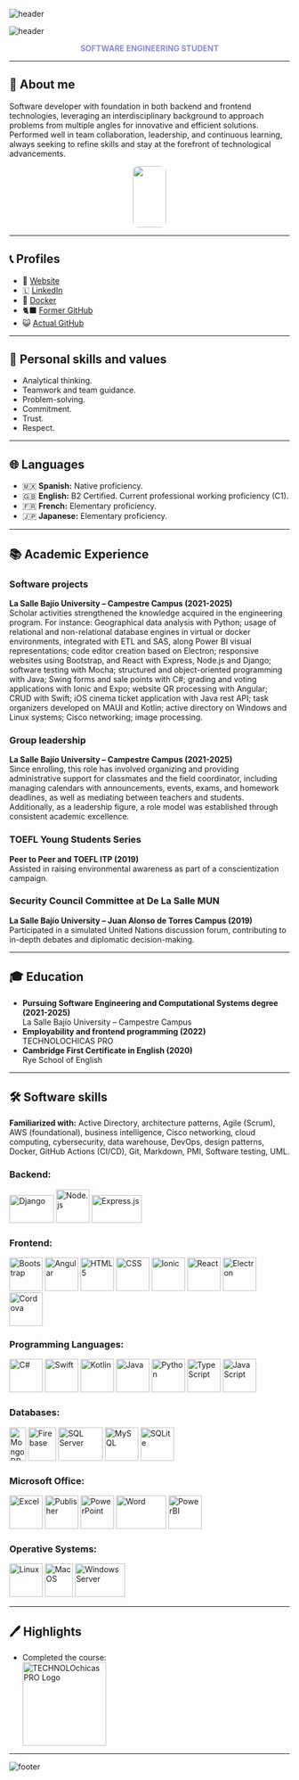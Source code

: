 ![header](https://capsule-render.vercel.app/api?type=wave&color=8A87C2&height=200&desc=Saludos%20🎉,%20soy%20%7C%20Greetings%20🧋,%20I%20am%20%7C%20Bonjour%20🥖,%20je%20suis%20%7C%20こんにちは私は%20🍜&fontSize=20&fontColor=FFFFFF&descAlign=58&descAlignY=25&fontAlignY=30)

![header](https://capsule-render.vercel.app/api?type=venom&height=200&text=Cecilia%20Peña&fontSize=70&color=0:8a8fcf,100:b498c4&fontColor=FFFFFF&stroke=8a8fcf&strokeWidth=2.2)

<p align="center">
  <strong style="color: #8a8FCF;">SOFTWARE ENGINEERING STUDENT</strong>
</p>

---

## 📝 About me

Software developer with foundation in both backend and frontend technologies, leveraging an interdisciplinary background to approach problems from multiple angles for innovative and efficient solutions. Performed well in team collaboration, leadership, and continuous learning, always seeking to refine skills and stay at the forefront of technological advancements.
  
  <div align="center">
    <img src="https://github.com/user-attachments/assets/5d5901c9-7f81-4f83-8acc-c6e4dc86b4a2" style="width: 60px; height: 110px; border-radius: 10px;">
  </div>
  
---

## 📞 Profiles
- 🛜 [Website](https://ceciliasw.github.io/)
-  🇱 [LinkedIn](https://www.linkedin.com/in/ceciliasw)
- 🐳 [Docker](https://hub.docker.com/u/ceciliasw)
- 🐈‍⬛ [Former GitHub](https://github.com/CeciliaSW)
- 😺 [Actual GitHub](https://github.com/CeciliaCode)
  
---

## 🧠 Personal skills and values
- Analytical thinking.
- Teamwork and team guidance.
- Problem-solving.
- Commitment.
- Trust.
- Respect.

---

## 🌐 Languages
- 🇲🇽 **Spanish:** Native proficiency.
- 🇬🇧 **English:** B2 Certified. Current professional working proficiency (C1).
- 🇫🇷 **French:** Elementary proficiency.
- 🇯🇵 **Japanese:** Elementary proficiency.

---

## 📚 Academic Experience

### Software projects
**La Salle Bajío University – Campestre Campus (2021-2025)**  
Scholar activities strengthened the knowledge acquired in the engineering program. For instance: Geographical data analysis with Python; usage of relational and non-relational database engines in virtual or docker environments, integrated with ETL and SAS, along Power BI visual representations; code editor creation based on Electron; responsive websites using Bootstrap, and React with Express, Node.js and Django; software testing with Mocha; structured and object-oriented programming with Java; Swing forms and sale points with C#; grading and voting applications with Ionic and Expo; website QR processing with Angular; CRUD with Swift; iOS cinema ticket application with Java rest API; task organizers developed on MAUI and Kotlin; active directory on Windows and Linux systems; Cisco networking; image processing.

### Group leadership
**La Salle Bajío University – Campestre Campus (2021-2025)**  
Since enrolling, this role has involved organizing and providing administrative support for classmates and the field coordinator, including managing calendars with announcements, events, exams, and homework deadlines, as well as mediating between teachers and students. Additionally, as a leadership figure, a role model was established through consistent academic excellence.

### TOEFL Young Students Series
**Peer to Peer and TOEFL ITP (2019)**  
Assisted in raising environmental awareness as part of a conscientization campaign.

### Security Council Committee at De La Salle MUN
**La Salle Bajío University – Juan Alonso de Torres Campus (2019)**  
Participated in a simulated United Nations discussion forum, contributing to in-depth debates and diplomatic decision-making.

---

## 🎓 Education
- **Pursuing Software Engineering and Computational Systems degree (2021-2025)**  
  La Salle Bajío University – Campestre Campus
- **Employability and frontend programming (2022)**  
  TECHNOLOCHICAS PRO
- **Cambridge First Certificate in English (2020)**  
  Rye School of English

---

## 🛠️ Software skills
**Familiarized with:** Active Directory, architecture patterns, Agile (Scrum), AWS (foundational), business intelligence, Cisco networking, cloud computing, cybersecurity, data warehouse, DevOps, design patterns, Docker, GitHub Actions (CI/CD), Git, Markdown, PMI, Software testing, UML.
  
### Backend:
<div>
  <img src="https://1000marcas.net/wp-content/uploads/2021/06/Django-Logo.png" width="80" height="50" alt="Django" />
   <img src="https://upload.wikimedia.org/wikipedia/commons/d/d9/Node.js_logo.svg" width="60" height="60" alt="Node.js" />
  <img src="https://upload.wikimedia.org/wikipedia/commons/thumb/6/64/Expressjs.png/1200px-Expressjs.png" width="90" height="50" alt="Express.js" />
</div>

### Frontend:
<div>
  <img src="https://upload.wikimedia.org/wikipedia/commons/thumb/b/b2/Bootstrap_logo.svg/800px-Bootstrap_logo.svg.png" width="60" height="60" alt="Bootstrap" />
  <img src="https://angular.io/assets/images/logos/angular/angular.svg" width="60" height="60" alt="Angular" />
  <img src="https://logos-download.com/wp-content/uploads/2017/07/HTML5_badge.png" width="60" height="60" alt="HTML5" />
   <img src="https://cdn1.iconfinder.com/data/icons/logotypes/32/badge-css-3-512.png" width="60" height="60" alt="CSS" />
  <img src="https://ionicacademy.com/wp-content/uploads/2017/06/ionic-logo-portrait.png" width="60" height="60" alt="Ionic" />
  <img src="https://upload.wikimedia.org/wikipedia/commons/a/a7/React-icon.svg" width="60" height="60" alt="React" />
   <img src="https://upload.wikimedia.org/wikipedia/commons/thumb/9/91/Electron_Software_Framework_Logo.svg/1200px-Electron_Software_Framework_Logo.svg.png" width="60" height="60" alt="Electron" />
   <img src="https://cordova.apache.org/static/img/cordova_bot.png" width="60" height="60" alt="Cordova" />
</div>

### Programming Languages:
<div>
  <img src="https://seeklogo.com/images/C/csharp-logo-58C6C6F67A-seeklogo.com.png" width="60" height="60" alt="C#" />
  <img src="https://cdn.worldvectorlogo.com/logos/swift-15.svg" width="60" height="60" alt="Swift" />
    <img src="https://upload.wikimedia.org/wikipedia/commons/thumb/7/74/Kotlin_Icon.png/1200px-Kotlin_Icon.png" width="60" height="60" alt="Kotlin" />
     <img src="https://cdn4.iconfinder.com/data/icons/logos-and-brands/512/181_Java_logo_logos-512.png" width="60" height="60" alt="Java" />
   <img src="https://upload.wikimedia.org/wikipedia/commons/thumb/c/c3/Python-logo-notext.svg/1024px-Python-logo-notext.svg.png" width="60" height="60" alt="Python" />
   
  <img src="https://upload.wikimedia.org/wikipedia/commons/thumb/4/4c/Typescript_logo_2020.svg/512px-Typescript_logo_2020.svg.png" width="60" height="60" alt="TypeScript" />
  <img src="https://cdn.worldvectorlogo.com/logos/javascript-1.svg" width="60" height="60" alt="JavaScript" />
</div>

### Databases:
<div>
  <img src="https://seeklogo.com/images/M/mongodb-logo-655F7D542D-seeklogo.com.png" width="30" height="60" alt="MongoDB" />
  <img src="https://seeklogo.com/images/F/firebase-logo-402F407EE0-seeklogo.com.png" width="50" height="60" alt="Firebase" />
  <img src="https://upload.wikimedia.org/wikipedia/commons/8/87/Sql_data_base_with_logo.png" width="80" height="60" alt="SQL Server" />
  <img src="https://download.logo.wine/logo/MySQL/MySQL-Logo.wine.png" width="60" height="60" alt="MySQL" />
  <img src="https://upload.wikimedia.org/wikipedia/commons/thumb/3/38/SQLite370.svg/1200px-SQLite370.svg.png" width="60" height="60" alt="SQLite" />

</div>

### Microsoft Office:
<div>
  <img src="https://upload.wikimedia.org/wikipedia/commons/thumb/7/73/Microsoft_Excel_2013-2019_logo.svg/2048px-Microsoft_Excel_2013-2019_logo.svg.png" width="60" height="60" alt="Excel" />
  <img src="https://upload.wikimedia.org/wikipedia/commons/e/e3/Microsoft_Publisher_2013-2019_logo.svg" width="60" height="60" alt="Publisher" />
  <img src="https://cdn.worldvectorlogo.com/logos/microsoft-powerpoint-2013.svg" width="60" height="60" alt="PowerPoint" />
<img src="https://1000marcas.net/wp-content/uploads/2019/12/Logo-Microsoft-Word.png" width="90" height="60" alt="Word" />
<img src="https://upload.wikimedia.org/wikipedia/commons/thumb/c/cf/New_Power_BI_Logo.svg/1200px-New_Power_BI_Logo.svg.png" width="60" height="60" alt="PowerBI" />
</div>

### Operative Systems:
<div>
  <img src="https://upload.wikimedia.org/wikipedia/commons/thumb/3/35/Tux.svg/800px-Tux.svg.png" width="60" height="60" alt="Linux" />
  <img src="https://upload.wikimedia.org/wikipedia/commons/1/1b/Apple_logo_grey.svg" width="50" height="60" alt="MacOS" />
  <img src="https://www.infoadcom.com/wp-content/uploads/2017/10/windows-server-logo.png" width="90" height="60" alt="Windows Server" />
</div>

---

## 🖊️ Highlights
- Completed the course: <div>
  <img src="https://technolochicas.org/templatesitio/assets/img/logo-color-high.png" width="150" alt="TECHNOLOchicas PRO Logo" />
</div> 

---

![footer](https://capsule-render.vercel.app/api?type=waving&section=footer&height=130&animation=twinkling&desc=📢%20cecilia.pena.sotware@gmail.com&descAlign=20&descAlignY=85&descsize=10&color=gradient&customColorList=25,16)
